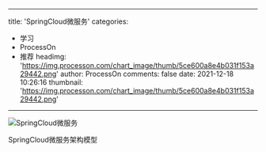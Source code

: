 
---
title: 'SpringCloud微服务'
categories: 
 - 学习
 - ProcessOn
 - 推荐
headimg: 'https://img.processon.com/chart_image/thumb/5ce600a8e4b031f153a29442.png'
author: ProcessOn
comments: false
date: 2021-12-18 10:26:16
thumbnail: 'https://img.processon.com/chart_image/thumb/5ce600a8e4b031f153a29442.png'
---

<div>   
<img class="thumb" alt="SpringCloud微服务" src="https://img.processon.com/chart_image/thumb/5ce600a8e4b031f153a29442.png" referrerpolicy="no-referrer">
<p>SpringCloud微服务架构模型</p>  
</div>
            